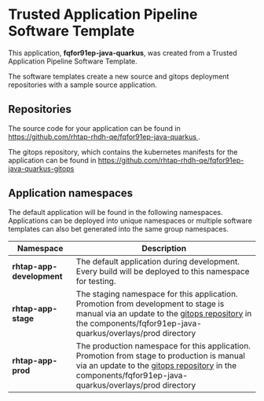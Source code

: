 # Trusted Application Pipeline Software Template

This application, **fqfor91ep-java-quarkus**, was created from a Trusted Application Pipeline Software Template.

The software templates create a new source and gitops deployment repositories with a sample source application. 

## Repositories

The source code for your application can be found in [https://github.com/rhtap-rhdh-qe/fqfor91ep-java-quarkus ](https://github.com/rhtap-rhdh-qe/fqfor91ep-java-quarkus ).
 
The gitops repository, which contains the kubernetes manifests for the application can be found in 
[https://github.com/rhtap-rhdh-qe/fqfor91ep-java-quarkus-gitops ](https://github.com/rhtap-rhdh-qe/fqfor91ep-java-quarkus-gitops ) 

## Application namespaces 

The default application will be found in the following namespaces. Applications can be deployed into unique namespaces or multiple software templates can also bet generated into the same group namespaces.  

|  Namespace   |  Description   |  
| -------- | -------- |   
| **rhtap-app-development** | The default application during development. Every build will be deployed to this namespace for testing. | 
| **rhtap-app-stage** | The staging namespace for this application. Promotion from development to stage is manual via an update to the [gitops repository](https://github.com/rhtap-rhdh-qe/fqfor91ep-java-quarkus-gitops ) in the components/fqfor91ep-java-quarkus/overlays/prod directory |  
| **rhtap-app-prod** | The production namespace for this application. Promotion from stage to production is manual via an update to the [gitops repository](https://github.com/rhtap-rhdh-qe/fqfor91ep-java-quarkus-gitops ) in the components/fqfor91ep-java-quarkus/overlays/prod directory | 